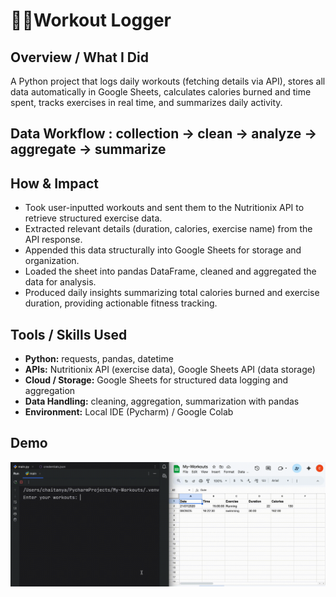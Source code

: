 # 💪🏼Workout Logger

## Overview / What I Did
A Python project that logs daily workouts (fetching details via API), stores all data automatically in Google Sheets, calculates calories burned and time spent, tracks exercises in real time, and summarizes daily activity.

## Data Workflow : collection → clean → analyze → aggregate → summarize

## How & Impact
- Took user-inputted workouts and sent them to the Nutritionix API to retrieve structured exercise data.
- Extracted relevant details (duration, calories, exercise name) from the API response.
- Appended this data structurally into Google Sheets for storage and organization.
- Loaded the sheet into pandas DataFrame, cleaned and aggregated the data for analysis.
- Produced daily insights summarizing total calories burned and exercise duration, providing actionable fitness tracking.

## Tools / Skills Used
- **Python:** requests, pandas, datetime
- **APIs:** Nutritionix API (exercise data), Google Sheets API (data storage)
- **Cloud / Storage:** Google Sheets for structured data logging and aggregation
- **Data Handling:** cleaning, aggregation, summarization with pandas
- **Environment:** Local IDE (Pycharm) / Google Colab 

## Demo
![Code Demo](../../gifs/WorkoutLogger.gif)
